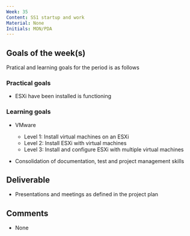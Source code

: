 ```yaml
---
Week: 35
Content: SS1 startup and work
Material: None
Initials: MON/PDA
---
```


## Goals of the week(s)
Pratical and learning goals for the period is as follows

### Practical goals
* ESXi have been installed is functioning

### Learning goals
* VMware
    * Level 1: Install virtual machines on an ESXi
    * Level 2: Install ESXi with virtual machines
    * Level 3: Install and configure ESXi with multiple virtual machines

* Consolidation of documentation, test and project management skills

## Deliverable
* Presentations and meetings as defined in the project plan

## Comments
* None
